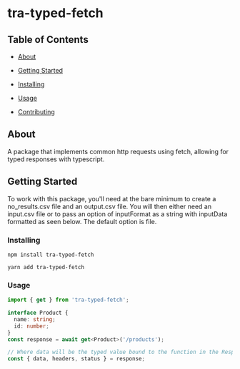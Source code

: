 # tra-typed-fetch

## Table of Contents

- [About](#about)
- [Getting Started](#getting_started)
- [Installing](#installing)
- [Usage](#installing)

- [Contributing](../CONTRIBUTING.md)

## About <a name = "about"></a>

A package that implements common http requests using fetch, allowing for typed responses with typescript.

## Getting Started <a name = "getting_started"></a>

To work with this package, you'll need at the bare minimum to create a no_results.csv file and an output.csv file. You will then either need an input.csv file or to pass an option of inputFormat as a string with inputData formatted as seen below. The default option is file.

### Installing <a name = "installing"></a>

`npm install tra-typed-fetch`

`yarn add tra-typed-fetch`

### Usage <a name = "usage"></a>

```ts
import { get } from 'tra-typed-fetch';

interface Product {
  name: string;
  id: number;
}
const response = await get<Product>('/products');

// Where data will be the typed value bound to the function in the Response
const { data, headers, status } = response;
```
